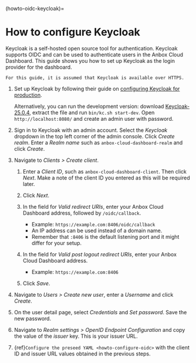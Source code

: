 (howto-oidc-keycloak)=
# How to configure Keycloak

Keycloak is a self-hosted open source tool for authentication. Keycloak supports OIDC and can be used to authenticate users in the Anbox Cloud Dashboard. This guide shows you how to set up Keycloak as the login provider for the dashboard.

```{note}
For this guide, it is assumed that Keycloak is available over HTTPS.
```

1. Set up Keycloak by following their guide on [configuring Keycloak for production](https://www.keycloak.org/server/configuration-production).

   Alternatively, you can run the development version: download [Keycloak-25.0.4](https://github.com/keycloak/keycloak/releases/download/25.0.4/keycloak-25.0.4.zip), extract the file and run `bin/kc.sh start-dev`. Open `http://localhost:8080/` and create an admin user with password.

1. Sign in to Keycloak with an admin account. Select the *Keycloak* dropdown in the top left corner of the admin console. Click *Create realm*. Enter a *Realm name* such as `anbox-cloud-dashboard-realm` and click *Create*.

1. Navigate to *Clients > Create client*.
   1. Enter a *Client ID*, such as `anbox-cloud-dashboard-client`. Then click *Next*. Make a note of the client ID you entered as this will be required later.

   1. Click *Next*.

   1. In the field for *Valid redirect URIs*, enter your Anbox Cloud Dashboard address, followed by `/oidc/callback`.
      - Example: `https://example.com:8406/oidc/callback`
      - An IP address can be used instead of a domain name.
      - Remember that `:8406` is the default listening port and it might differ for your setup.

   1. In the field for *Valid post logout redirect URIs*, enter your Anbox Cloud Dashboard address.
      - Example: `https://example.com:8406`

   1. Click *Save*.

1. Navigate to *Users > Create new user*, enter a *Username* and click *Create*.

1. On the user detail page, select *Credentials* and *Set password*. Save the new password.

1. Navigate to *Realm settings > OpenID Endpoint Configuration* and copy the value of the *issuer* key. This is your issuer URL.

1. {ref}`Configure the preseed YAML <howto-configure-oidc>` with the client ID and issuer URL values obtained in the previous steps.
